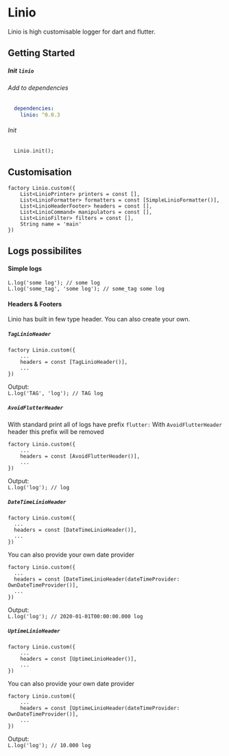 
# Linio
Linio is high customisable logger for dart and flutter.

## Getting Started

##### Init `linio`
###### Add to dependencies
```yaml
  dependencies: 
    linio: ^0.0.3
```  
###### Init
```dart
  Linio.init();
```

## Customisation

```  
factory Linio.custom({  
	List<LinioPrinter> printers = const [], 
	List<LinioFormatter> formatters = const [SimpleLinioFormatter()],
	List<LinioHeaderFooter> headers = const [], 
	List<LinioCommand> manipulators = const [], 
	List<LinioFilter> filters = const [], 
	String name = 'main'
})  
```  

## Logs possibilites

#### Simple logs

`L.log('some log'); // some log`  
`L.log('some_tag', 'some log'); // some_tag some log`

#### Headers & Footers
Linio has built in few type header. You can also create your own.
##### `TagLinioHeader`

```  
factory Linio.custom({  
	... 
	headers = const [TagLinioHeader()], 
	...
})  
```

Output:  
`L.log('TAG', 'log'); // TAG log`

##### `AvoidFlutterHeader`
With standard print all of logs have prefix `flutter:`
With `AvoidFlutterHeader` header this prefix will be removed
```  
factory Linio.custom({  
	... 
	headers = const [AvoidFlutterHeader()], 
	...
})  
```

Output:  
`L.log('log'); // log`

##### `DateTimeLinioHeader`

```  
factory Linio.custom({  
  ...  
  headers = const [DateTimeLinioHeader()],  
  ...  
})  
```  

You can also provide your own date provider


```  
factory Linio.custom({  
  ...  
  headers = const [DateTimeLinioHeader(dateTimeProvider: OwnDateTimeProvider()],  
  ...  
})  
```

Output:  
`L.log('log'); // 2020-01-01T00:00:00.000 log`


##### `UptimeLinioHeader`

```  
factory Linio.custom({  
	...
	headers = const [UptimeLinioHeader()], 
	...
})  
```  

You can also provide your own date provider

```  
factory Linio.custom({  
	... 
	headers = const [UptimeLinioHeader(dateTimeProvider: OwnDateTimeProvider()], 		
	...
})  
```

Output:  
`L.log('log'); // 10.000 log`